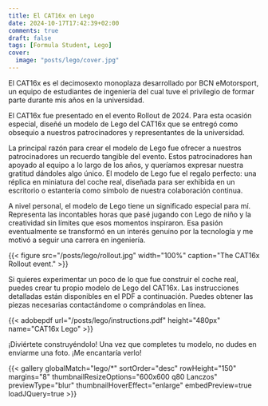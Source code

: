 ```yaml
---
title: El CAT16x en Lego
date: 2024-10-17T17:42:39+02:00
comments: true
draft: false
tags: [Formula Student, Lego]
cover:
  image: "posts/lego/cover.jpg"
---
```


El CAT16x es el decimosexto monoplaza desarrollado por BCN eMotorsport, un equipo de estudiantes de ingeniería del cual tuve el privilegio de formar parte durante mis años en la universidad.

El CAT16x fue presentado en el evento Rollout de 2024. Para esta ocasión especial, diseñé un modelo de Lego del CAT16x que se entregó como obsequio a nuestros patrocinadores y representantes de la universidad.

La principal razón para crear el modelo de Lego fue ofrecer a nuestros patrocinadores un recuerdo tangible del evento. Estos patrocinadores han apoyado al equipo a lo largo de los años, y queríamos expresar nuestra gratitud dándoles algo único. El modelo de Lego fue el regalo perfecto: una réplica en miniatura del coche real, diseñada para ser exhibida en un escritorio o estantería como símbolo de nuestra colaboración continua.

A nivel personal, el modelo de Lego tiene un significado especial para mí. Representa las incontables horas que pasé jugando con Lego de niño y la creatividad sin límites que esos momentos inspiraron. Esa pasión eventualmente se transformó en un interés genuino por la tecnología y me motivó a seguir una carrera en ingeniería.

{{< figure src="/posts/lego/rollout.jpg" width="100%" caption="The CAT16x Rollout event." >}}

Si quieres experimentar un poco de lo que fue construir el coche real, puedes crear tu propio modelo de Lego del CAT16x. Las instrucciones detalladas están disponibles en el PDF a continuación. Puedes obtener las piezas necesarias contactándome o comprándolas en línea.

{{< adobepdf url="/posts/lego/instructions.pdf" height="480px" name="CAT16x Lego" >}}

¡Diviértete construyéndolo! Una vez que completes tu modelo, no dudes en enviarme una foto. ¡Me encantaría verlo!

{{< gallery globalMatch="lego/*" sortOrder="desc" rowHeight="150" margins="8" thumbnailResizeOptions="600x600 q80 Lanczos" previewType="blur" thumbnailHoverEffect="enlarge" embedPreview=true loadJQuery=true >}}